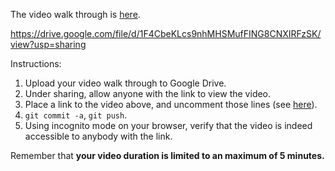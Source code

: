 
The video walk through is [here](https://drive.google.com/file/d/1F4CbeKLcs9nhMHSMufFING8CNXIRFzSK/view?usp=sharing).

https://drive.google.com/file/d/1F4CbeKLcs9nhMHSMufFING8CNXIRFzSK/view?usp=sharing


Instructions:

1. Upload your video walk through to Google Drive.
2. Under sharing, allow anyone with the link to view the video.
3. Place a link to the video above, and uncomment those lines (see [here](https://gitlab.computing.dcu.ie/sblott/2017-ca400-YOUR_NAME/edit/master/docs/video-walk-through/README.md)).
4. `git commit -a`, `git push`.
5. Using incognito mode on your browser, verify that the video is indeed accessible to anybody with the link.

Remember that **your video duration is limited to an maximum of 5 minutes.**   
